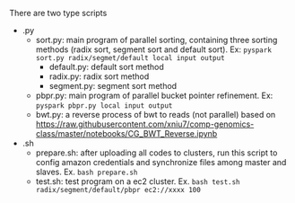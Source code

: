 There are two type scripts
 * .py
   * sort.py: main program of parallel sorting, containing three sorting methods (radix sort, segment sort and default sort). Ex: `pyspark sort.py radix/segmet/default local input output`
     * default.py: default sort method
     * radix.py: radix sort method
     * segment.py: segment sort method
   * pbpr.py: main program of parallel bucket pointer refinement. Ex: `pyspark pbpr.py local input output`
   * bwt.py: a reverse process of bwt to reads (not parallel) based on https://raw.githubusercontent.com/xniu7/comp-genomics-class/master/notebooks/CG_BWT_Reverse.ipynb
 * .sh
   * prepare.sh: after uploading all codes to clusters, run this script to config amazon credentials and synchronize files among master and slaves. Ex. `bash prepare.sh`
   * test.sh: test program on a ec2 cluster. Ex. `bash test.sh radix/segment/default/pbpr ec2://xxxx 100`
